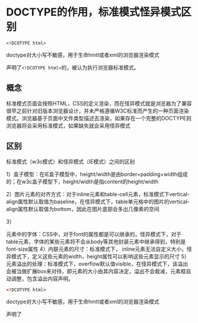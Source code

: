 # **DOCTYPE的作用，标准模式怪异模式区别**

`<!DCOTYPE html>`

doctype对大小写不敏感，用于生命hmtl或者xml的浏览器渲染模式

声明了`<!DCOTYPE html>`的，被认为执行浏览器标准模式。

## **概念**

标准模式页面会按照HTML，CSS的定义渲染，而在怪异模式就是浏览器为了兼容很早之前针对旧版本浏览器设计，并未严格遵循W3C标准而产生的一种页面渲染模式。浏览器基于页面中文件类型描述去渲染，如果存在一个完整的DOCTYPE则浏览器将会采用标准模式，如果缺失就会采用怪异模式

## **区别**

标准模式（w3c模式）和怪异模式（IE模式）之间的区别

1）盒子模型：在IE盒子模型中，height/width是由border+padding+width组成的；在w3c盒子模型下，height/width是指content的height/width

2）图片元素的对齐方式：对于inline元素和table-cell元素，标准模式下vertical-align属性默认取值为baseline，在怪异模式下，table单元格中的图片的vertical-align属性默认取值为bottom，因此在图片底部会多出几像素的空间

3）

元素中的字体：CSS中，对于font的属性都是可以继承的，怪异模式下，对于table元素，字体的某些元素将不会从body等其他封装元素中继承得到，特别是font-size属性
4）内联元素的尺寸：标准模式下， inline元素无法自定义大小，怪异模式下，定义这些元素的width，height属性可以影响这些元素显示的尺寸
5）元素溢出的处理：标准模式下，overflow默认值visible，在怪异模式下，该溢出会被当做扩展box来对待，即元素的大小由其内容决定，溢出不会裁减，元素框自动调整，包含溢出内容声明。


~~~html
<!DCOTYPE html>  
~~~

doctype对大小写不敏感，用于生命hmtl或者xml的浏览器渲染模式

声明了

